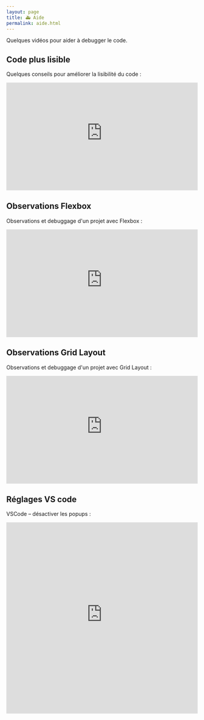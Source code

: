 ```yaml
---
layout: page
title: 🚑 Aide
permalink: aide.html
---
```


Quelques vidéos pour aider à debugger le code.

## Code plus lisible

Quelques conseils pour améliorer la lisibilité du code :

<iframe width="100%" style="aspect-ratio: 16 / 9;" src="https://www.youtube-nocookie.com/embed/u-VCh1wimDo" title="YouTube video player" frameborder="0" allow="accelerometer; autoplay; clipboard-write; encrypted-media; gyroscope; picture-in-picture" allowfullscreen></iframe>

## Observations Flexbox

Observations et debuggage d'un projet avec Flexbox :

<iframe width="100%" style="aspect-ratio: 16 / 9;" src="https://www.youtube-nocookie.com/embed/RuZUSNxBdaw" title="YouTube video player" frameborder="0" allow="accelerometer; autoplay; clipboard-write; encrypted-media; gyroscope; picture-in-picture" allowfullscreen></iframe>

## Observations Grid Layout

Observations et debuggage d'un projet avec Grid Layout :

<iframe width="100%" style="aspect-ratio: 16 / 9;" src="https://www.youtube-nocookie.com/embed/68iQAo2XXtE" title="YouTube video player" frameborder="0" allow="accelerometer; autoplay; clipboard-write; encrypted-media; gyroscope; picture-in-picture" allowfullscreen></iframe>

## Réglages VS code

VSCode – désactiver les popups :

<iframe width="100%" style="aspect-ratio: 1 / 1;" src="https://www.youtube-nocookie.com/embed/ChWf_yDSv3s" title="YouTube video player" frameborder="0" allow="accelerometer; autoplay; clipboard-write; encrypted-media; gyroscope; picture-in-picture" allowfullscreen></iframe>

